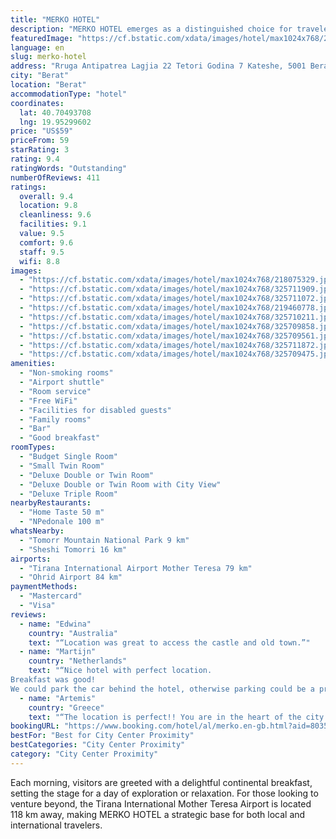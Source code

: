 ```yaml
---
title: "MERKO HOTEL"
description: "MERKO HOTEL emerges as a distinguished choice for travelers seeking comfort and convenience in Berat."
featuredImage: "https://cf.bstatic.com/xdata/images/hotel/max1024x768/218075329.jpg?k=195e3efaa5ebc79555b812be3f6d5c25887c4384d6a956580c8de64f055869ce&o=&hp=1"
language: en
slug: merko-hotel
address: "Rruga Antipatrea Lagjia 22 Tetori Godina 7 Kateshe, 5001 Berat, Albania"
city: "Berat"
location: "Berat"
accommodationType: "hotel"
coordinates:
  lat: 40.70493708
  lng: 19.95299602
price: "US$59"
priceFrom: 59
starRating: 3
rating: 9.4
ratingWords: "Outstanding"
numberOfReviews: 411
ratings:
  overall: 9.4
  location: 9.8
  cleanliness: 9.6
  facilities: 9.1
  value: 9.5
  comfort: 9.6
  staff: 9.5
  wifi: 8.8
images:
  - "https://cf.bstatic.com/xdata/images/hotel/max1024x768/218075329.jpg?k=195e3efaa5ebc79555b812be3f6d5c25887c4384d6a956580c8de64f055869ce&o=&hp=1"
  - "https://cf.bstatic.com/xdata/images/hotel/max1024x768/325711909.jpg?k=b302fe87535c38a008156ef4e9dbdb4ee54d05416689de533068286999896cb5&o=&hp=1"
  - "https://cf.bstatic.com/xdata/images/hotel/max1024x768/325711072.jpg?k=55ca127f0897b7520fe86121e9f9bb507c2ac676b29ead2d6d8bcda5da959218&o=&hp=1"
  - "https://cf.bstatic.com/xdata/images/hotel/max1024x768/219460778.jpg?k=69296ac39db23254ff82d66940e7333ce6d51dbf7f819fac881bd3069495e335&o=&hp=1"
  - "https://cf.bstatic.com/xdata/images/hotel/max1024x768/325710211.jpg?k=77988ae03c3d54e2d92dda36e03ef45be8c6333a8f3773b26fb7032124a15907&o=&hp=1"
  - "https://cf.bstatic.com/xdata/images/hotel/max1024x768/325709858.jpg?k=232f89b9458abb1b60d1069d391e0d8e3481dc34cbd121bcf57bef0964db56e2&o=&hp=1"
  - "https://cf.bstatic.com/xdata/images/hotel/max1024x768/325709561.jpg?k=cca4d218acf86eaa3f54a19fbe7cd998823bf55c5558ce20a515eea014f37f5a&o=&hp=1"
  - "https://cf.bstatic.com/xdata/images/hotel/max1024x768/325711872.jpg?k=c64a471a44116246e54dc1f4c5475dbda64dc9474671b40b7eb2a21cf1fae1a3&o=&hp=1"
  - "https://cf.bstatic.com/xdata/images/hotel/max1024x768/325709475.jpg?k=f7bba5956538735d0aad1cde1d530e58893b1f66f2207aa30bbe257a397032e5&o=&hp=1"
amenities:
  - "Non-smoking rooms"
  - "Airport shuttle"
  - "Room service"
  - "Free WiFi"
  - "Facilities for disabled guests"
  - "Family rooms"
  - "Bar"
  - "Good breakfast"
roomTypes:
  - "Budget Single Room"
  - "Small Twin Room"
  - "Deluxe Double or Twin Room"
  - "Deluxe Double or Twin Room with City View"
  - "Deluxe Triple Room"
nearbyRestaurants:
  - "Home Taste 50 m"
  - "NPedonale 100 m"
whatsNearby:
  - "Tomorr Mountain National Park 9 km"
  - "Sheshi Tomorri 16 km"
airports:
  - "Tirana International Airport Mother Teresa 79 km"
  - "Ohrid Airport 84 km"
paymentMethods:
  - "Mastercard"
  - "Visa"
reviews:
  - name: "Edwina"
    country: "Australia"
    text: "“Location was great to access the castle and old town.”"
  - name: "Martijn"
    country: "Netherlands"
    text: "“Nice hotel with perfect location.
Breakfast was good!
We could park the car behind the hotel, otherwise parking could be a problem in Berat.”"
  - name: "Artemis"
    country: "Greece"
    text: "“The location is perfect!! You are in the heart of the city. The personnel is very kind and helpful ( especially Serxhio 😊)”"
bookingURL: "https://www.booking.com/hotel/al/merko.en-gb.html?aid=8035640"
bestFor: "Best for City Center Proximity"
bestCategories: "City Center Proximity"
category: "City Center Proximity"
---
```


Each morning, visitors are greeted with a delightful continental breakfast, setting the stage for a day of exploration or relaxation. For those looking to venture beyond, the Tirana International Mother Teresa Airport is located 118 km away, making MERKO HOTEL a strategic base for both local and international travelers.